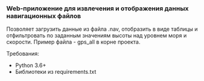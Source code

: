 ### Web-приложение для извлечения и отображения данных навигационных файлов
Позволяет загрузить данные из файла .nav, отобразить в виде таблицы и отфильтровать по заданным значениям высоты над уровнем моря и скорости. Пример файла - gps_all в корне проекта.

Требования:
- Python 3.6+
- Библиотеки из requirements.txt

